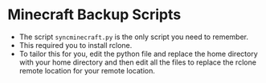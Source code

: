 Minecraft Backup Scripts
========================
- The script `syncminecraft.py` is the only script you need to remember.
- This required you to install rclone.
- To tailor this for you, edit the python file and replace the home directory with your home directory and then edit all the files to replace the rclone remote location for your remote location.
